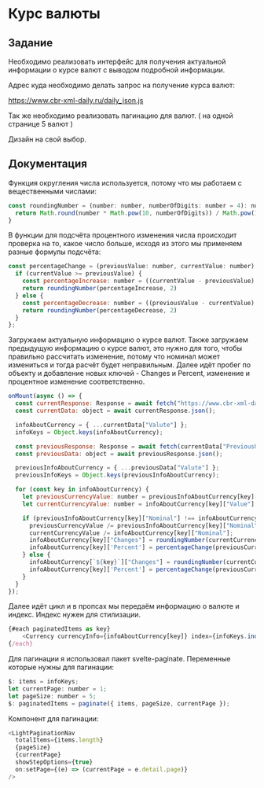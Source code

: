 # Курс валюты

## Задание
Необходимо реализовать интерфейс для получения актуальной информации о курсе валют с выводом подробной информации.

Адрес куда необходимо делать запрос на получение курса валют:

https://www.cbr-xml-daily.ru/daily_json.js

Так же необходимо реализовать пагинацию для валют. ( на одной странице 5 валют )

Дизайн на свой выбор.

## Документация

Функция округления числа используется, потому что мы работаем с вещественными числами:
```javascript
const roundingNumber = (number: number, numberOfDigits: number = 4): number => {
  return Math.round(number * Math.pow(10, numberOfDigits)) / Math.pow(10, numberOfDigits)
}
```

В функции для подсчёта процентного изменения числа происходит проверка на то, какое число больше, исходя из этого мы применяем разные формулы подсчёта:

```javascript
const percentageСhange = (previousValue: number, currentValue: number): number => {
  if (currentValue >= previousValue) {
    const percentageIncrease: number = ((currentValue - previousValue) / previousValue) * 100;
    return roundingNumber(percentageIncrease, 2)
  } else {
    const percentageDecrease: number = ((previousValue - currentValue) / previousValue) * 100 * (-1);
    return roundingNumber(percentageDecrease, 2)
  }
};
```

Загружаем актуальную информацию о курсе валют. Также загружаем предыдущую информацию о курсе валют, это нужно для того, чтобы правильно рассчитать изменение, потому что номинал может измениться и тогда расчёт будет неправильным. Далее идёт пробег по объекту и добавление новых ключей - Changes и Percent, изменение и процентное изменение соответственно.

```javascript
onMount(async () => {
  const currentResponse: Response = await fetch("https://www.cbr-xml-daily.ru/daily_json.js");
  const currentData: object = await currentResponse.json();

  infoAboutCurrency = { ...currentData["Valute"] };
  infoKeys = Object.keys(infoAboutCurrency);

  const previousResponse: Response = await fetch(currentData["PreviousURL"]);
  const previousData: object = await previousResponse.json();

  previousInfoAboutCurrency = { ...previousData["Valute"] };
  previousInfoKeys = Object.keys(previousInfoAboutCurrency);

  for (const key in infoAboutCurrency) {
    let previousCurrencyValue: number = previousInfoAboutCurrency[key]["Value"];
    let currentCurrencyValue: number = infoAboutCurrency[key]["Value"];

    if (previousInfoAboutCurrency[key]["Nominal"] !== infoAboutCurrency[key]["Nominal"]) {
      previousCurrencyValue /= previousInfoAboutCurrency[key]["Nominal"];
      currentCurrencyValue /= infoAboutCurrency[key]["Nominal"];
      infoAboutCurrency[key]["Changes"] = roundingNumber(currentCurrencyValue - previousCurrencyValue, 4)
      infoAboutCurrency[key]['Percent'] = percentageСhange(previousCurrencyValue, currentCurrencyValue)
    } else {
      infoAboutCurrency[`${key}`]["Changes"] = roundingNumber(currentCurrencyValue - previousCurrencyValue, 4)
      infoAboutCurrency[key]['Percent'] = percentageСhange(previousCurrencyValue, currentCurrencyValue)
    }
  }
});
```

Далее идёт цикл и в пропсах мы передаём информацию о валюте и индекс. Индекс нужен для стилизации.

```javascript
{#each paginatedItems as key}
	<Currency currencyInfo={infoAboutCurrency[key]} index={infoKeys.indexOf(key)} />
{/each}
```

Для пагинации я использовал пакет svelte-paginate. Переменные которые нужны для пагинации:

```javascript
$: items = infoKeys;
let currentPage: number = 1;
let pageSize: number = 5;
$: paginatedItems = paginate({ items, pageSize, currentPage });
```

Компонент для пагинации:

```javascript
<LightPaginationNav
  totalItems={items.length}
  {pageSize}
  {currentPage}
  showStepOptions={true}
  on:setPage={(e) => (currentPage = e.detail.page)}
/>
```
